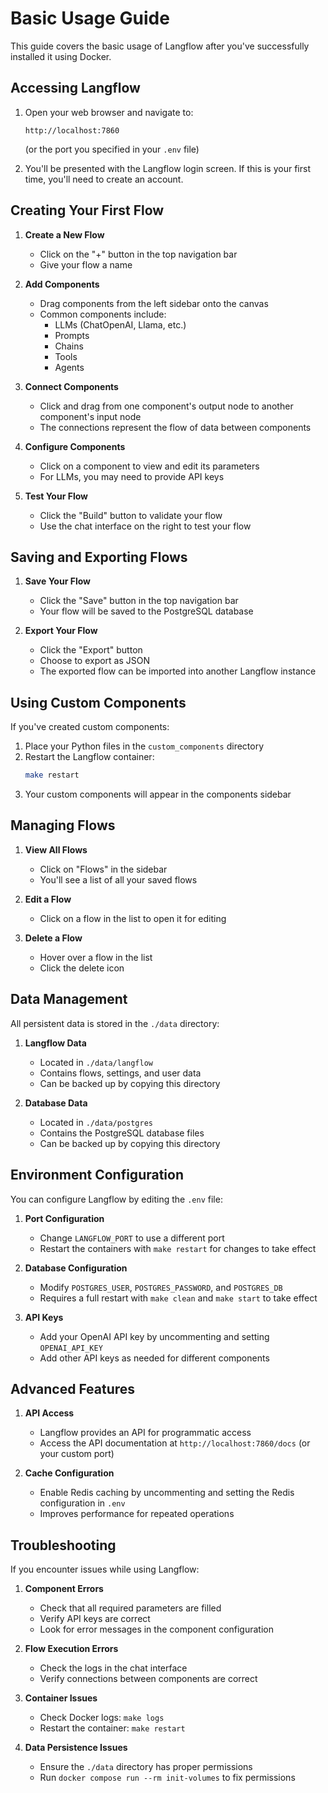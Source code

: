 # Basic Usage Guide

This guide covers the basic usage of Langflow after you've successfully installed it using Docker.

## Accessing Langflow

1. Open your web browser and navigate to:
   ```
   http://localhost:7860
   ```
   (or the port you specified in your `.env` file)

2. You'll be presented with the Langflow login screen. If this is your first time, you'll need to create an account.

## Creating Your First Flow

1. **Create a New Flow**
   - Click on the "+" button in the top navigation bar
   - Give your flow a name

2. **Add Components**
   - Drag components from the left sidebar onto the canvas
   - Common components include:
     - LLMs (ChatOpenAI, Llama, etc.)
     - Prompts
     - Chains
     - Tools
     - Agents

3. **Connect Components**
   - Click and drag from one component's output node to another component's input node
   - The connections represent the flow of data between components

4. **Configure Components**
   - Click on a component to view and edit its parameters
   - For LLMs, you may need to provide API keys

5. **Test Your Flow**
   - Click the "Build" button to validate your flow
   - Use the chat interface on the right to test your flow

## Saving and Exporting Flows

1. **Save Your Flow**
   - Click the "Save" button in the top navigation bar
   - Your flow will be saved to the PostgreSQL database

2. **Export Your Flow**
   - Click the "Export" button
   - Choose to export as JSON
   - The exported flow can be imported into another Langflow instance

## Using Custom Components

If you've created custom components:

1. Place your Python files in the `custom_components` directory
2. Restart the Langflow container:
   ```bash
   make restart
   ```
3. Your custom components will appear in the components sidebar

## Managing Flows

1. **View All Flows**
   - Click on "Flows" in the sidebar
   - You'll see a list of all your saved flows

2. **Edit a Flow**
   - Click on a flow in the list to open it for editing

3. **Delete a Flow**
   - Hover over a flow in the list
   - Click the delete icon

## Data Management

All persistent data is stored in the `./data` directory:

1. **Langflow Data**
   - Located in `./data/langflow`
   - Contains flows, settings, and user data
   - Can be backed up by copying this directory

2. **Database Data**
   - Located in `./data/postgres`
   - Contains the PostgreSQL database files
   - Can be backed up by copying this directory

## Environment Configuration

You can configure Langflow by editing the `.env` file:

1. **Port Configuration**
   - Change `LANGFLOW_PORT` to use a different port
   - Restart the containers with `make restart` for changes to take effect

2. **Database Configuration**
   - Modify `POSTGRES_USER`, `POSTGRES_PASSWORD`, and `POSTGRES_DB`
   - Requires a full restart with `make clean` and `make start` to take effect

3. **API Keys**
   - Add your OpenAI API key by uncommenting and setting `OPENAI_API_KEY`
   - Add other API keys as needed for different components

## Advanced Features

1. **API Access**
   - Langflow provides an API for programmatic access
   - Access the API documentation at `http://localhost:7860/docs` (or your custom port)

2. **Cache Configuration**
   - Enable Redis caching by uncommenting and setting the Redis configuration in `.env`
   - Improves performance for repeated operations

## Troubleshooting

If you encounter issues while using Langflow:

1. **Component Errors**
   - Check that all required parameters are filled
   - Verify API keys are correct
   - Look for error messages in the component configuration

2. **Flow Execution Errors**
   - Check the logs in the chat interface
   - Verify connections between components are correct

3. **Container Issues**
   - Check Docker logs: `make logs`
   - Restart the container: `make restart`

4. **Data Persistence Issues**
   - Ensure the `./data` directory has proper permissions
   - Run `docker compose run --rm init-volumes` to fix permissions 
